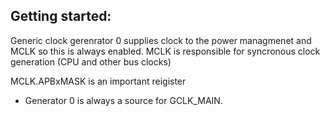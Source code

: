 ## Getting started:
 






Generic clock gerenrator 0 supplies clock to the power managmenet and MCLK so this is always enabled. 
MCLK is responsible for syncronous clock generation (CPU and other bus clocks)

MCLK.APBxMASK is an important reigister

- Generator 0 is always a source for GCLK_MAIN.